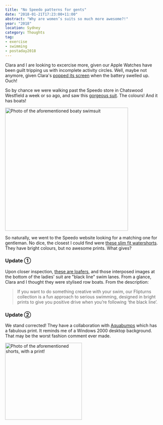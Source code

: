 ```yaml
---
title: "No Speedo patterns for gents"
date: "2018-01-21T17:23:00+11:00"
abstract: "Why are women’s suits so much more awesome?!"
year: "2018"
location: Sydney
category: Thoughts
tag:
- exercise
- swimming
- postaday2018 
---
```

Clara and I are looking to excercise more, given our Apple Watches have been guilt tripping us with incomplete activity circles. Well, maybe not anymore, given Clara's [popped its screen] when the battery swelled up. Ouch!

So by chance we were walking past the Speedo store in Chatswood Westfield a week or so ago, and saw this [gorgeous suit]. The colours! And it has boats!

<p><img src="https://rubenerd.com/files/2018/speedoboats@1x.jpg" srcset="https://rubenerd.com/files/2018/speedoboats@1x.jpg 1x, https://rubenerd.com/files/2018/speedoboats@2x.jpg 2x" alt="Photo of the aforementioned boaty swimsuit" style="width:400px" /></p>

So naturally, we went to the Speedo website looking for a matching one for gentleman. No dice, the closest I could find were [these slim fit watershorts]. They have bright colours, but no awesome prints. What gives?

### Update ① 

Upon closer inspection, [these are loafers], and those interposed images at the bottom of the ladies' suit are "black line" swim lanes. From a glance, Clara and I thought they were stylised row boats. From the description:

> If you want to do something creative with your swim, our Flipturns collection is a fun approach to serious swimming, designed in bright prints to give you positive drive when you’re following ‘the black line’.

### Update ②

We stand corrected! They have a collaboration with [Aquabumps] which has a fabulous print. It reminds me of a Windows 2000 desktop background. That may be the worst fashion comment ever made.

<p><img src="https://rubenerd.com/files/2018/aquabump@1x.jpg" srcset="https://rubenerd.com/files/2018/aquabump@1x.jpg 1x, https://rubenerd.com/files/2018/aquabump@2x.jpg 2x" alt="Photo of the aforementioned shorts, with a print!" style="width:250px" /></p>

[popped its screen]: https://twitter.com/kirisviel/status/952351428944646144
[gorgeous suit]: https://speedo.com.au/product/leaderback-one-piece-3#22M25/6542
[schade]: http://rubenschade.com/
[these slim fit watershorts]: https://speedo.com.au/product/men-s-slim-fit-watershort#1538A
[Aquabumps]: https://speedo.com.au/product/aquabumps-boardshort#12Z27/6843
[these are loafers]: https://www.reddit.com/r/TheSimpsons/comments/sh9yt/upon_closer_inspection_these_appear_to_be_loafers/

